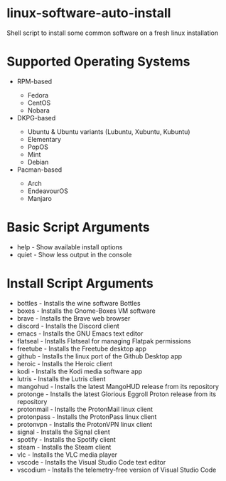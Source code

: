 # linux-software-auto-install
<p>Shell script to install some common software on a fresh linux installation</p>

<h1>Supported Operating Systems</h1>
    <ul>
        <li>RPM-based</li>
        <ul>
            <li>Fedora</li>
            <li>CentOS</li>
            <li>Nobara</li>
        </ul>
        <li>DKPG-based</li>
        <ul>
            <li>Ubuntu & Ubuntu variants (Lubuntu, Xubuntu, Kubuntu)</li>
            <li>Elementary</li>
            <li>PopOS</li>
            <li>Mint</li>
            <li>Debian</li>
        </ul>
        <li>Pacman-based</li>
        <ul>
            <li>Arch</li>
            <li>EndeavourOS</li>
            <li>Manjaro</li>
        </ul>
    </ul>

<h1>Basic Script Arguments</h1>
    <ul>
        <li>help - Show available install options</li>
        <li>quiet - Show less output in the console</li>
    </ul>

<h1>Install Script Arguments</h1>
    <ul>
        <li>bottles - Installs the wine software Bottles</li>
        <li>boxes - Installs the Gnome-Boxes VM software</li>
        <li>brave - Installs the Brave web browser</li>
        <li>discord - Installs the Discord client</li>
        <li>emacs - Installs the GNU Emacs text editor</li>
        <li>flatseal - Installs Flatseal for managing Flatpak permissions</li>
        <li>freetube - Installs the Freetube desktop app</li>
        <li>github - Installs the linux port of the Github Desktop app</li>
        <li>heroic - Installs the Heroic client</li>
        <li>kodi - Installs the Kodi media software app</li>
        <li>lutris - Installs the Lutris client</li>
        <li>mangohud - Installs the latest MangoHUD release from its repository</li>
        <li>protonge - Installs the latest Glorious Eggroll Proton release from its repository</li>
        <li>protonmail - Installs the ProtonMail linux client</li>
        <li>protonpass - Installs the ProtonPass linux client</li>
        <li>protonvpn - Installs the ProtonVPN linux client</li>
        <li>signal - Installs the Signal client</li>
        <li>spotify - Installs the Spotify client</li>
        <li>steam - Installs the Steam client</li>
        <li>vlc - Installs the VLC media player</li>
        <li>vscode - Installs the Visual Studio Code text editor</li>
        <li>vscodium - Installs the telemetry-free version of Visual Studio Code</li>
    </ul> 